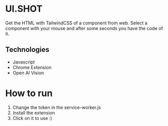 # UI.SHOT

Get the HTML with TailwindCSS of a component from web. Select a component with your mouse and after some seconds you have the code of it.

## Technologies

- Javascript
- Chrome Extension
- Open AI Vision

# How to run

1. Change the token in the service-worker.js
2. Install the extension
3. Click on it to use :)
